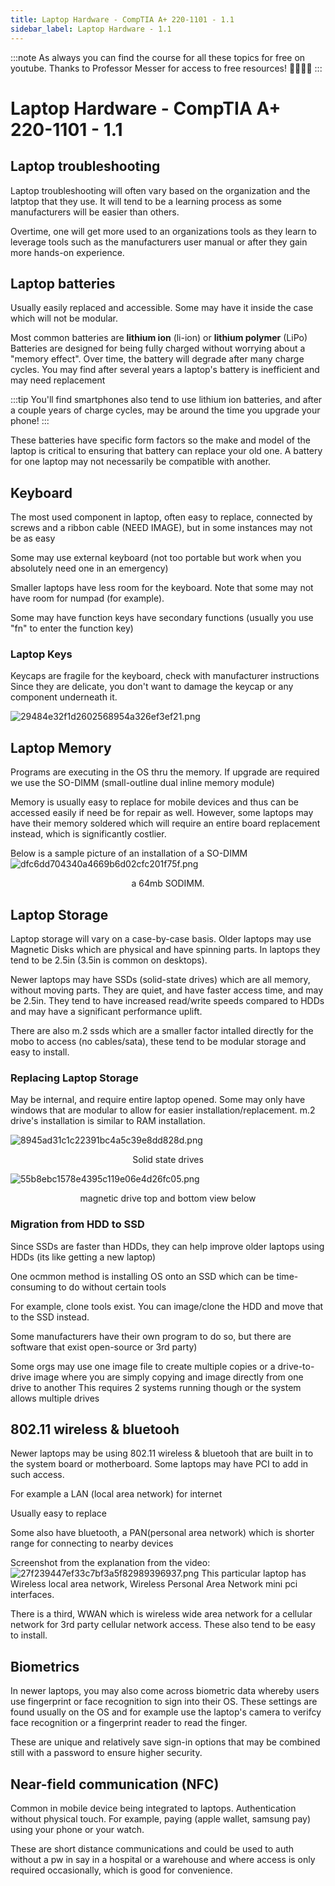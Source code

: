 ```yaml
---
title: Laptop Hardware - CompTIA A+ 220-1101 - 1.1
sidebar_label: Laptop Hardware - 1.1
---
```


:::note
As always you can find the course for all these topics for free on youtube. Thanks to Professor Messer for access to free resources! 👏👏👏👏
:::

# Laptop Hardware - CompTIA A+ 220-1101 - 1.1

## Laptop troubleshooting

Laptop troubleshooting will often vary based on the organization and the latptop that they use. It will tend to be a learning process as some manufacturers will be easier than others. 

Overtime, one will get more used to an organizations tools as they learn to leverage tools such as the manufacturers user manual or after they gain more hands-on experience. 

## Laptop batteries

Usually easily replaced and accessible. Some may have it inside the case which will not be modular.

Most common batteries are **lithium ion** (li-ion) or **lithium polymer** (LiPo)
Batteries are designed for being fully charged without worrying about a "memory effect". Over time, the battery will degrade after many charge cycles. You may find after several years a laptop's battery is inefficient and may need replacement 

:::tip
You'll find smartphones also tend to use lithium ion batteries, and after a couple years of charge cycles, may be around the time you upgrade your phone!
:::

These batteries have specific form factors so the make and model of the laptop is critical to ensuring that battery can replace your old one. A battery for one laptop may not necessarily be compatible with another.

## Keyboard
The most used component in laptop, often easy to replace, connected by screws and a ribbon cable (NEED IMAGE), but in some instances may not be as easy

Some may use external keyboard (not too portable but work when you absolutely need one in an emergency)

Smaller laptops have less room for the keyboard. Note that some may not have room for numpad (for example).

Some may have function keys have secondary functions (usually you use "fn" to enter the function key)

### Laptop Keys
Keycaps are fragile for the keyboard, check with manufacturer instructions
Since they are delicate, you don't want to damage the keycap or any component underneath it.

![29484e32f1d2602568954a326ef3ef21.png](/img/_resources/Comptia-Study-Notes/1.0-1.4/1.0/29484e32f1d2602568954a326ef3ef21.png)


## Laptop Memory
Programs are executing in the OS thru the memory. If upgrade are required we use the SO-DIMM (small-outline dual inline memory module)

Memory is usually easy to replace for mobile devices and thus can be accessed easily if need be for repair as well. However, some laptops may have their memory soldered which will require an entire board replacement instead, which is significantly costlier.

Below is a sample picture of an installation of a SO-DIMM
![dfc6dd704340a4669b6d02cfc201f75f.png](/img/_resources/Comptia-Study-Notes/1.0-1.4/1.0/dfc6dd704340a4669b6d02cfc201f75f.png)
<center>a 64mb SODIMM.</center>

## Laptop Storage 

Laptop storage will vary on a case-by-case basis. Older laptops may use Magnetic Disks which are physical and have spinning parts. In laptops they tend to be 2.5in (3.5in is common on desktops).

Newer laptops may have SSDs (solid-state drives) which are all memory, without moving parts. They are quiet, and have faster access time, and may be 2.5in. They tend to have increased read/write speeds compared to HDDs and may have a significant performance uplift.

There are also m.2 ssds which are a smaller factor intalled directly for the mobo to access (no cables/sata), these tend to be modular storage and easy to install.

### Replacing Laptop Storage
May be internal, and require entire laptop opened. Some may only have windows that are modular to allow for easier installation/replacement. m.2 drive's installation is similar to RAM installation.

![8945ad31c1c22391bc4a5c39e8dd828d.png](/img/_resources/Comptia-Study-Notes/1.0-1.4/1.0/8945ad31c1c22391bc4a5c39e8dd828d.png)
<center>Solid state drives</center>


![55b8ebc1578e4395c119e06e4d26fc05.png](/img/_resources/Comptia-Study-Notes/1.0-1.4/1.0/55b8ebc1578e4395c119e06e4d26fc05.png)
<center>magnetic drive top and bottom view below</center>

### Migration from HDD to SSD
Since SSDs are faster than HDDs, they can help improve older laptops using HDDs
(its like getting a new laptop)

One ocmmon method is installing OS onto an SSD which can be time-consuming to do without certain tools

For example, clone tools exist. You can image/clone the HDD and move that to the SSD instead.

Some manufacturers have their own program to do so, but there are software that exist open-source or 3rd party)

Some orgs may use one image file to create multiple copies
or a drive-to-drive image where you are simply copying and image directly from one drive to another
	This requires 2 systems running though or the system allows multiple drives

## 802.11 wireless & bluetooh

Newer laptops may be using 802.11 wireless & bluetooh that are built in to the system board or motherboard. Some laptops may have PCI to add in such access.

For example a LAN (local area network) for internet

Usually easy to replace

Some also have bluetooth, a PAN(personal area network) which is shorter range for connecting to nearby devices

Screenshot from the explanation from the video: 
![27f239447ef33c7bf3a5f82989396937.png](/img/_resources/Comptia-Study-Notes/1.0-1.4/1.0/27f239447ef33c7bf3a5f82989396937.png)
This particular laptop has Wireless local area network, Wireless Personal Area Network mini pci interfaces.

There is a third, WWAN which is wireless wide area network for a cellular network for 3rd party cellular network access. These also tend to be easy to install. 

## Biometrics

In newer laptops, you may also come across biometric data whereby users use fingerprint or face recognition to sign into their OS. These settings are found usually on the OS and for example use the laptop's camera to verifcy face recognition or a fingerprint reader to read the finger.

These are unique and relatively save sign-in options that may be combined still with a password to ensure higher security.

## Near-field communication (NFC)
Common in mobile device being integrated to laptops. Authentication without physical touch. For example, paying (apple wallet, samsung pay) using your phone or your watch. 

These are short distance communications and could be used to auth without a pw in say in a hospital or a warehouse and where access is only required occasionally, which is good for convenience. 